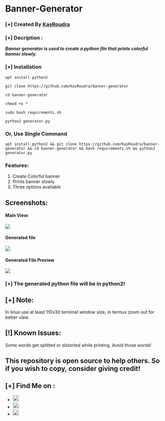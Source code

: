# Banner-Generator

### [+] Created By <a href="https://github.com/KasRoudra">KasRoudra</a>

### [+] Decription :
***Banner generator is used to create a python file that prints colorful banner slowly.***

### [+] Installation

```apt install python2```

```git clone https://github.com/KasRoudra/banner-generator```

```cd banner-generator```

```chmod +x *```

```sudo bash requirements.sh```

```python2 generator.py```


### Or, Use Single Command
```
apt install python2 && git clone https://github.com/KasRoudra/banner-generator && cd banner-generator && bash requirements.sh && python2 generator.py
```

### Features:
1. Create Colorful banner
2. Prints banner slowly
3. Three options available

## Screenshots:

#### Main View:

<img src="https://github.com/KasRoudra/banner-generator/raw/main/main.jpeg">

#### Generated file

<img src="https://github.com/KasRoudra/banner-generator/raw/main/generated-file.jpeg">

#### Generated File Preview 

<img src="https://github.com/KasRoudra/banner-generator/raw/main/preview.jpeg">

### [+] The generated python file will be in python2!

## [+] Note:

In linux use at least 110x30 terminal window size, in termux zoom out for better view.

## [!] Known Issues: 

Some words get splitted or distorted while printing. Avoid those words!

## This repository is open source to help others. So if you wish to copy, consider giving credit! 

## [+] Find Me on :
<ul>
<li><a href="https://facebook.com/KasRoudra"><img src="https://github.com/KasRoudra/kasweb/raw/main/assets/facebook.png" alt="facebook" width="20px" height="20px"></a></li>
<li><a href="https://m.me/KasRoudra"><img src="https://github.com/KasRoudra/kasweb/raw/main/assets/messenger.png" alt="messenger" width="20px" height="20px"></a></li>
<li><a href="mailto:kasroudrard@gmail.com"><img src="https://github.com/KasRoudra/kasweb/raw/main/assets/gmail.png" alt="email" width="20px" height="20px"></a></li>
</ul>
